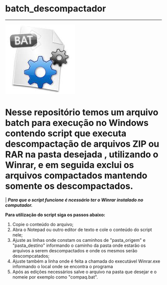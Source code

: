 # batch_descompactador
---
<img src="/imagens/batch.png"> 

# Nesse repositório temos um arquivo batch para execução no Windows contendo script que executa  descompactação de arquivos ZIP ou RAR na pasta desejada , utilizando o Winrar, e em seguida exclui os arquivos compactados mantendo somente os descompactados.

| _**Para que o script funcione é ncessário ter o Winrar instalado no computador.**_ 

**Para utilização do script siga os passos abaixo:** </br>

1) Copie o conteúdo do arquivo;
2) Abra o Notepad ou outro editor de texto e cole o conteúdo do script nele;
3) Ajuste as linhas onde constam os caminhos de "pasta_origem" e "pasta_destino" informando o caminho da pasta onde estarão os arquivos a serem descompactados e onde os mesmos serão descompcatados;
4) Ajuste também a linha onde é feita a chamada do executável Winrar.exe informando o local onde se encontra o programa
5) Após as edições necessários salve o arquivo na pasta que desejar e o nomeie por exemplo como "compaq.bat".
